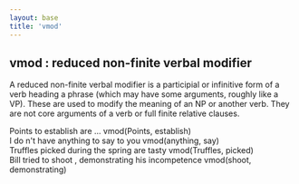 ```yaml
---
layout: base
title: 'vmod'
---
```


## vmod : reduced non-finite verbal modifier

A reduced non-finite verbal modifier is a participial or infinitive
form of a verb heading a phrase (which may have some arguments,
roughly like a VP). These are used to modify the meaning of an NP or
another verb. They are not core arguments of a verb or full finite
relative clauses.

<div class="sd-parse">
Points to establish are ...
vmod(Points, establish)
</div>

<div class="sd-parse">
I do n't have anything to say to you
vmod(anything, say)
</div>

<div class="sd-parse">
Truffles picked during the spring are tasty
vmod(Truffles, picked)
</div>

<div class="sd-parse">
Bill tried to shoot , demonstrating his incompetence
vmod(shoot, demonstrating)
</div>
